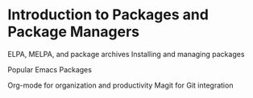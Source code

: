 # Introduction to Packages and Package Managers

ELPA, MELPA, and package archives
Installing and managing packages

Popular Emacs Packages

Org-mode for organization and productivity
Magit for Git integration